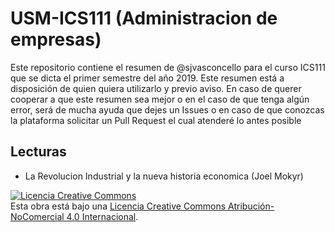 # USM-ICS111 (Administracion de empresas)
Este repositorio contiene el resumen de @sjvasconcello para el curso ICS111 que se dicta el primer semestre del año 2019. Este resumen está a disposición de quien quiera utilizarlo y previo aviso. En caso de querer cooperar a que este resumen sea mejor o en el caso de que tenga algún error, será de mucha ayuda que dejes un Issues o en caso de que conozcas la plataforma solicitar un Pull Request el cual atenderé lo antes posible 

## Lecturas 
- La Revolucion Industrial y la nueva historia economica (Joel Mokyr)


<a rel="license" href="http://creativecommons.org/licenses/by-nc/4.0/"><img alt="Licencia Creative Commons" style="border-width:0" src="https://i.creativecommons.org/l/by-nc/4.0/88x31.png" /></a><br />Esta obra está bajo una <a rel="license" href="http://creativecommons.org/licenses/by-nc/4.0/">Licencia Creative Commons Atribución-NoComercial 4.0 Internacional</a>.
